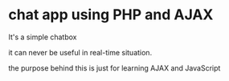 # chat app using PHP and AJAX

It's a simple chatbox

it can never be useful in real-time situation.

the purpose behind this is just for learning AJAX and JavaScript
